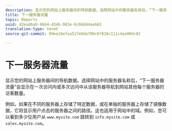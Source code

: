 ```yaml
---
description: 显示您的网站上服务器间的导航数据。选择网站中的服务器名称后，“下一服务器流量”会显示在一次访问内或多次访问中从该服务器导航到网站其他每个服务器的访客数量。
title: 下一服务器流量
topic: Reports
uuid: d2ead6a9-9b64-434b-963e-6c66b94ae662
translation-type: tm+mt
source-git-commit: 99ee24efaa517e8da700c67818c111c4aa90dc02

---
```



# 下一服务器流量

显示您的网站上服务器间的导航数据。选择网站中的服务器名称后，“下一服务器流量”会显示在一次访问内或多次访问中从该服务器导航到网站其他每个服务器的访客数量。

例如，如果在不同的服务器上存储了特定数据，或在单独的服务器上存储了镜像数据，它将显示用户点击的服务器之间的路径。这也适用于网站中的域。例如，您可以看到多少位用户从 `www.mysite.com` 跳转到 `info.mysite.com` 或 `sales.mysite.com`。
